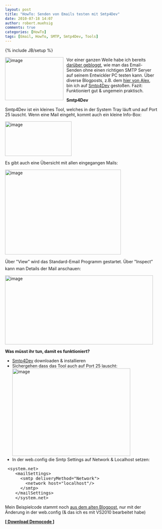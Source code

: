 ```yaml
---
layout: post
title: "HowTo: Senden von Emails testen mit Smtp4Dev"
date: 2010-07-18 14:07
author: robert.muehsig
comments: true
categories: [HowTo]
tags: [Email, HowTo, SMTP, Smtp4Dev, Tools]
---
```

{% include JB/setup %}
<p><a href="{{BASE_PATH}}/assets/wp-images/image1003.png"><img style="border-bottom: 0px; border-left: 0px; margin: 0px 10px 0px 0px; display: inline; border-top: 0px; border-right: 0px" title="image" border="0" alt="image" align="left" src="{{BASE_PATH}}/assets/wp-images/image_thumb187.png" width="193" height="142" /></a> </p>  <p>Vor einer ganzen Weile habe ich bereits <a href="http://code-inside.de/blog/2009/03/16/howto-senden-von-emails-testen-ohne-mailserver/">darüber gebloggt</a>, wie man das Email-Senden ohne einen richtigen SMTP Server auf seinem Entwickler PC testen kann. Über diverse Blogposts, z.B. dem <a href="http://blog.alexonasp.net/post/2010/07/14/smtp4dev-e28093-Dummy-Mailserver-fur-Entwickler.aspx">hier von Alex</a>, bin ich auf <a href="http://smtp4dev.codeplex.com/">Smtp4Dev</a> gestoßen. Fazit: Funktioniert gut &amp; ungemein praktisch.</p> <!--more-->  <p><strong>Smtp4Dev</strong></p>  <p>Smtp4Dev ist ein kleines Tool, welches in der System Tray läuft und auf Port 25 lauscht. Wenn eine Mail eingeht, kommt auch ein kleine Info-Box:</p>  <p><a href="{{BASE_PATH}}/assets/wp-images/image1004.png"><img style="border-bottom: 0px; border-left: 0px; display: inline; border-top: 0px; border-right: 0px" title="image" border="0" alt="image" src="{{BASE_PATH}}/assets/wp-images/image_thumb188.png" width="220" height="114" /></a> </p>  <p>Es gibt auch eine Übersicht mit allen eingegangen Mails:</p>  <p><a href="{{BASE_PATH}}/assets/wp-images/image1005.png"><img style="border-bottom: 0px; border-left: 0px; display: inline; border-top: 0px; border-right: 0px" title="image" border="0" alt="image" src="{{BASE_PATH}}/assets/wp-images/image_thumb189.png" width="383" height="280" /></a> </p>  <p>Über "View” wird das Standard-Email Programm gestartet. Über "Inspect” kann man Details der Mail anschauen:</p>  <p><a href="{{BASE_PATH}}/assets/wp-images/image1006.png"><img style="border-bottom: 0px; border-left: 0px; display: inline; border-top: 0px; border-right: 0px" title="image" border="0" alt="image" src="{{BASE_PATH}}/assets/wp-images/image_thumb190.png" width="489" height="228" /></a> </p>  <p><strong>Was müsst ihr tun, damit es funktioniert?</strong></p>  <ul>   <li><a href="http://smtp4dev.codeplex.com/">Smtp4Dev</a> downloaden &amp; installieren</li>    <li>Sichergehen dass das Tool auch auf Port 25 lauscht:<a href="{{BASE_PATH}}/assets/wp-images/image1007.png"><img style="border-bottom: 0px; border-left: 0px; display: inline; border-top: 0px; border-right: 0px" title="image" border="0" alt="image" src="{{BASE_PATH}}/assets/wp-images/image_thumb191.png" width="390" height="289" /></a> </li>    <li>In der web.config die Smtp Settings auf Network &amp; Localhost setzen:</li> </ul>  <div style="padding-bottom: 0px; margin: 0px; padding-left: 0px; padding-right: 0px; display: inline; float: none; padding-top: 0px" id="scid:812469c5-0cb0-4c63-8c15-c81123a09de7:3b9511a3-ef1c-449c-9f89-58daafbd63cc" class="wlWriterEditableSmartContent"><pre name="code" class="c#">	&lt;system.net&gt;
    &lt;mailSettings&gt;
      &lt;smtp deliveryMethod="Network"&gt;
        &lt;network host="localhost"/&gt;
      &lt;/smtp&gt;
    &lt;/mailSettings&gt;
	&lt;/system.net&gt;</pre></div>

<p>Mein Beispielcode stammt noch <a href="http://code-inside.de/blog/2009/03/16/howto-senden-von-emails-testen-ohne-mailserver/">aus dem alten Blogpost</a>, nur mit der Änderung in der web.config (&amp; das ich es mit VS2010 bearbeitet habe)</p>

<p><strong><a href="http://{{BASE_PATH}}/assets/files/democode/testingemailswithsmtp4dev/testingemailswithsmtp4dev.zip">[ Download Democode ]</a></strong></p>
